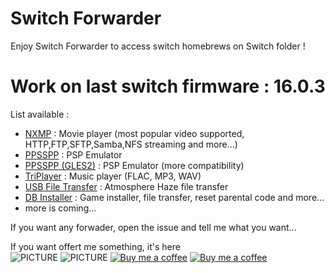 # Switch Forwarder

Enjoy Switch Forwarder to access switch homebrews on Switch folder !

# Work on last switch firmware : 16.0.3

List available :
* [NXMP](https://github.com/proconsule/nxmp) : Movie player (most popular video supported, HTTP,FTP,SFTP,Samba,NFS streaming and more...)
* [PPSSPP](https://www.ppsspp.org/legacybuilds) : PSP Emulator
* [PPSSPP (GLES2)](https://www.ppsspp.org/legacybuilds) : PSP Emulator (more compatibility)
* [TriPlayer](https://github.com/tallbl0nde/TriPlayer) : Music player (FLAC, MP3, WAV)
* [USB File Transfer](https://github.com/Atmosphere-NX/Atmosphere) : Atmosphere Haze file transfer
* [DB Installer](https://github.com/rashevskyv/dbi) : Game installer, file transfer, reset parental code and more...
* more is coming...

If you want any forwader, open the issue and tell me what you want...

If you want offert me something, it's here  
![PICTURE](https://img.shields.io/github/downloads/chronoss09/Switch-Forwarder/total) ![PICTURE](https://img.shields.io/github/downloads/chronoss09/Switch-Forwarder/16.0.3/total)  [![Buy me a coffee](https://img.shields.io/badge/Donate-Paypal-yellow.svg)](https://www.paypal.com/paypalme/chronoss01)  [![Buy me a coffee](https://img.shields.io/badge/Donate-Kofi-yellow.svg)](https://ko-fi.com/chronoss)
